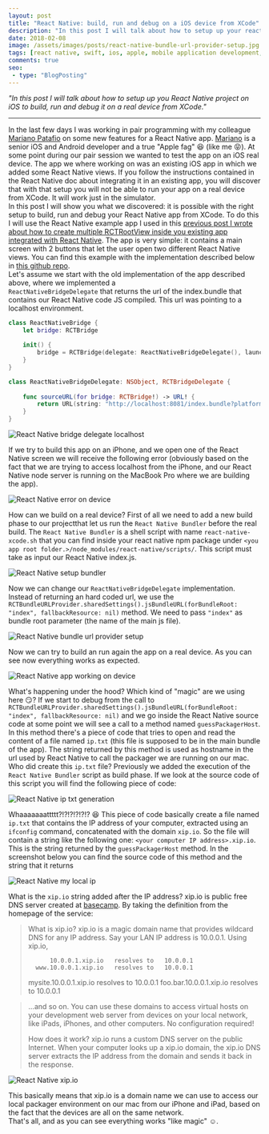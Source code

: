 ```yaml
---
layout: post
title: "React Native: build, run and debug on a iOS device from XCode"
description: "In this post I will talk about how to setup up your react native project on iOS to build, run and debug it on a real device."
date: 2018-02-08
image: /assets/images/posts/react-native-bundle-url-provider-setup.jpg
tags: [react native, swift, ios, apple, mobile application development, javascript]
comments: true
seo:
 - type: "BlogPosting"
---
```


*"In this post I will talk about how to setup up you React Native project on iOS to build, run and debug it on a real
 device from XCode."*

---

In the last few days I was working in pair programming with my colleague [Mariano Patafio](https://www.linkedin.com/in/mariano-patafio-4a8b7426/ "Mariano Patafio") 
on some new features for a React Native app. [Mariano](https://www.linkedin.com/in/mariano-patafio-4a8b7426/ "Mariano Patafio") 
is a senior iOS and Android developer and a true "Apple fag" :laughing: (like me :stuck_out_tongue_closed_eyes:).
At some point during our pair session we wanted to test the app on an iOS real device. The app we where working on 
was an existing iOS app in which we added some React Native views. If you follow the instructions contained in the 
React Native doc about integrating it in an existing app, you will discover that with that setup you will not be able
 to run your app on a real device from XCode. It will work just in the simulator.  
In this post I will show you what we discovered: it is possible with the right setup to build, run and debug your 
React Native app from XCode. To do this I will use the React Native example app I used in this [previous post I wrote 
about how to create multiple RCTRootView inside you existing app integrated with React Native](/2017/12/08/react-native-multiple-instance-rctrootview.html "react native multiple rctrootview"). 
The app is very simple: it contains a main screen with 2 buttons that let the user open two different React Native 
views. You can find this example with the implementation described below in [this github repo](https://github.com/chicio/React-Native-Multiple-RCTRootView "React native multiple RCTRootView").  
Let's assume we start with the old implementation of the app described above, where we implemented a  
`ReactNativeBridgeDelegate` that returns the url of the index.bundle that contains our React Native code JS compiled.
 This url was pointing to a localhost environment.

```swift
class ReactNativeBridge {
    let bridge: RCTBridge
    
    init() {
        bridge = RCTBridge(delegate: ReactNativeBridgeDelegate(), launchOptions: nil)
    }
}

class ReactNativeBridgeDelegate: NSObject, RCTBridgeDelegate {
    
    func sourceURL(for bridge: RCTBridge!) -> URL! {
        return URL(string: "http://localhost:8081/index.bundle?platform=ios")
    }
}
```

![React Native bridge delegate localhost](/assets/images/posts/react-native-bridge-delegate-localhost.jpg "React Native bridge delegate localhost")   

If we try to build this app on an iPhone, and we open one of the React Native screen we will receive the 
following error (obviously based on the fact that we are trying to access localhost from the iPhone, and our React 
Native node server is running on the MacBook Pro where we are building the app).  

![React Native error on device](/assets/images/posts/react-native-error-on-device-failed-bundle.jpg "React Native bridge delegate localhost")   

How can we build on a real device? First of all we need to add a new build phase to our projectthat let us run the 
`React Native Bundler` before the real build. The `React Native Bundler` is a shell script with name 
`react-native-xcode.sh` that you can find inside your react native npm package under 
`<you app root folder.>/node_modules/react-native/scripts/`. This script must take as input our React Native index.js. 

![React Native setup bundler](/assets/images/posts/react-native-setup-bundler.jpg "React Native setup bundler")   
  
Now we can change our `ReactNativeBridgeDelegate` implementation. Instead of returning an hard coded url, we use the 
`RCTBundleURLProvider.sharedSettings().jsBundleURL(forBundleRoot: "index", fallbackResource: nil)` method. We 
need to pass `"index"` as bundle root parameter (the name of the main js file).

![React Native bundle url provider setup](/assets/images/posts/react-native-bundle-url-provider-setup.jpg "React Native bundle url provider setup")   
  
Now we can try to build an run again the app on a real device. As you can see now everything works as expected.

![React Native app working on device](/assets/images/posts/react-native-app-working-on-device.jpg "React Native app working on device")   

What's happening under the hood? Which kind of "magic" are we using here :smirk:? If we start to debug from the call
 to `RCTBundleURLProvider.sharedSettings().jsBundleURL(forBundleRoot: "index", fallbackResource: nil)` and we go 
inside the React Native source code at some point we will see a call to a method named `guessPackagerHost`. In this 
method there's a piece of code that tries to open and read the content of a file named `ip.txt` (this file is 
supposed to be in the main bundle of the app). The string returned by this method is used as hostname in the url 
used by React Native to call the packager we are running on our mac.   
Who did create this `ip.txt` file? Previously we added the execution of the `React Native Bundler` script as 
build phase. If we look at the source code of this script you will find the following piece of code:

![React Native ip txt generation](/assets/images/posts/react-native-ip-txt-generation.jpg "React Native ip txt generation")

Whaaaaaaattttt?!?!?!?!?!? :satisfied: This piece of code basically create a file named `ip.txt` that contains the IP 
address of your computer, extracted using an `ifconfig` command, concatenated with the domain `xip.io`. So 
the file will contain a string like the following one: `<your computer IP address>.xip.io`. This is the string 
returned by the `guessPackagerHost` method. In the screenshot below you can find the source code of this method and 
the string that it returns 

![React Native my local ip](/assets/images/posts/react-native-my-local-ip.jpg "React Native my local ip")
   
What is the `xip.io` string added after the IP address? xip.io is public free DNS server created at [basecamp](https://basecamp.com "basecamp"). 
By taking the definition from the homepage of the service:

>What is xip.io?
 xip.io is a magic domain name that provides wildcard DNS
 for any IP address. Say your LAN IP address is 10.0.0.1.
 Using xip.io,
> 
>           10.0.0.1.xip.io   resolves to   10.0.0.1
>       www.10.0.0.1.xip.io   resolves to   10.0.0.1
>    mysite.10.0.0.1.xip.io   resolves to   10.0.0.1
>   foo.bar.10.0.0.1.xip.io   resolves to   10.0.0.1
 
>...and so on. You can use these domains to access virtual
 hosts on your development web server from devices on your
 local network, like iPads, iPhones, and other computers.
 No configuration required!    
>
>How does it work?
 xip.io runs a custom DNS server on the public Internet.
 When your computer looks up a xip.io domain, the xip.io
 DNS server extracts the IP address from the domain and
 sends it back in the response.
 
![React Native xip.io](/assets/images/posts/react-native-xipio.jpg "React Native xip.io")

This basically means that xip.io is a domain name we can use to access our local packager environment on our mac from 
our iPhone and iPad, based on the fact that the devices are all on the same network.   
That's all, and as you can see everything works "like magic" :relaxed:.  

                                                                                               
